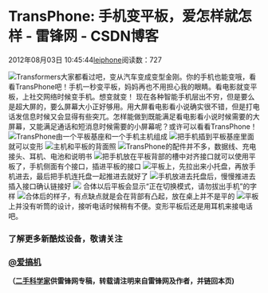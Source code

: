 
# TransPhone: 手机变平板，爱怎样就怎样 - 雷锋网 - CSDN博客


2012年08月03日 10:45:44[leiphone](https://me.csdn.net/leiphone)阅读数：727


![](http://www.leiphone.com/wp-content/uploads/2012/08/DSC_34371-150x150.jpg)Transformers大家都看过吧，变从汽车变成变型金刚。你的手机也能变哦，看看TransPhone吧！手机一秒变平板，妈妈再也不用担心我的眼睛。看电影就变平板，上社交网络时候变手机。想变就变！
现在各种智能手机层出不穷，但是要么是超大屏的，要么屏幕大小正好够用。用大屏看电影看小说确实很不错，但是打电话发信息时候又会显得有些突兀。怎样能做到既能满足看电影看小说时候需要的大屏幕，又能满足通话和短消息时候需要的小屏幕呢？或许可以看看TransPhone！
![](http://www.leiphone.com/wp-content/uploads/2012/08/DSC_34221-1024x685.jpg)TransPhone由一个平板基座和一个手机主机组成
![](http://www.leiphone.com/wp-content/uploads/2012/08/DSC_3437-1024x685.jpg)把手机插到平板基座里面就可以变形
![](http://www.leiphone.com/wp-content/uploads/2012/08/DSC_3496-1024x685.jpg)主机和平板的背面照
![](http://www.leiphone.com/wp-content/uploads/2012/08/DSC_3458-1024x685.jpg)TransPhone的配件并不多，数据线、充电接头、耳机、电池和说明书
![](http://www.leiphone.com/wp-content/uploads/2012/08/DSC_3461-1024x685.jpg)把手机放在平板背部的槽中对齐接口就可以使用平板了，手机侧面有个接口，插进平板的接口
![](http://www.leiphone.com/wp-content/uploads/2012/08/DSC_3464_1-1024x685.jpg)平板上，先拉出来小托盘，再放手机进去，最后把手机连托盘一起推进去就好了
![](http://www.leiphone.com/wp-content/uploads/2012/08/DSC_3499-1024x685.jpg)手机放进去托盘后，慢慢推进去插入接口确认链接好
![](http://www.leiphone.com/wp-content/uploads/2012/08/DSC_34401-1024x685.jpg)
合体以后平板会显示“正在切换模式，请勿拔出手机”的字样
![](http://www.leiphone.com/wp-content/uploads/2012/08/DSC_3522-1024x685.jpg)合体后的样子，有点缺点就是会在背部有凸起，放在桌上并不是平的
![](http://www.leiphone.com/wp-content/uploads/2012/08/DSC_3473_1-1024x685.jpg)平板上并没有听筒的设计，接听电话时候稍有不便。变形平板后还是用耳机来接电话吧。
### 了解更多新酷炫设备，敬请关注
### [@爱搞机](http://weibo.com/u/2708473010)

**（****[二手科学家](http://www.leiphone.com/author/%E4%BA%8C%E6%89%8B%E7%A7%91%E5%AD%A6%E5%AE%B6)****供****雷锋网****专稿，转载请注明来自雷锋网及作者，并链回本页)**

